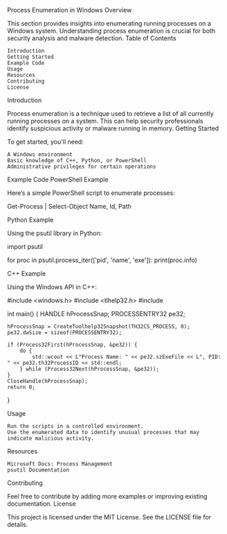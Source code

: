 Process Enumeration in Windows
Overview

This section provides insights into enumerating running processes on a Windows system. Understanding process enumeration is crucial for both security analysis and malware detection.
Table of Contents

    Introduction
    Getting Started
    Example Code
    Usage
    Resources
    Contributing
    License

Introduction

Process enumeration is a technique used to retrieve a list of all currently running processes on a system. This can help security professionals identify suspicious activity or malware running in memory.
Getting Started

To get started, you'll need:

    A Windows environment
    Basic knowledge of C++, Python, or PowerShell
    Administrative privileges for certain operations

Example Code
PowerShell Example

Here’s a simple PowerShell script to enumerate processes:

Get-Process | Select-Object Name, Id, Path


Python Example

Using the psutil library in Python:

import psutil

for proc in psutil.process_iter(['pid', 'name', 'exe']):
    print(proc.info)


C++ Example

Using the Windows API in C++:

#include <windows.h>
#include <tlhelp32.h>
#include <iostream>

int main() {
    HANDLE hProcessSnap;
    PROCESSENTRY32 pe32;

    hProcessSnap = CreateToolhelp32Snapshot(TH32CS_PROCESS, 0);
    pe32.dwSize = sizeof(PROCESSENTRY32);

    if (Process32First(hProcessSnap, &pe32)) {
        do {
            std::wcout << L"Process Name: " << pe32.szExeFile << L", PID: " << pe32.th32ProcessID << std::endl;
        } while (Process32Next(hProcessSnap, &pe32));
    }
    CloseHandle(hProcessSnap);
    return 0;
}


Usage

    Run the scripts in a controlled environment.
    Use the enumerated data to identify unusual processes that may indicate malicious activity.

Resources

    Microsoft Docs: Process Management
    psutil Documentation

Contributing

Feel free to contribute by adding more examples or improving existing documentation.
License

This project is licensed under the MIT License. See the LICENSE file for details.

